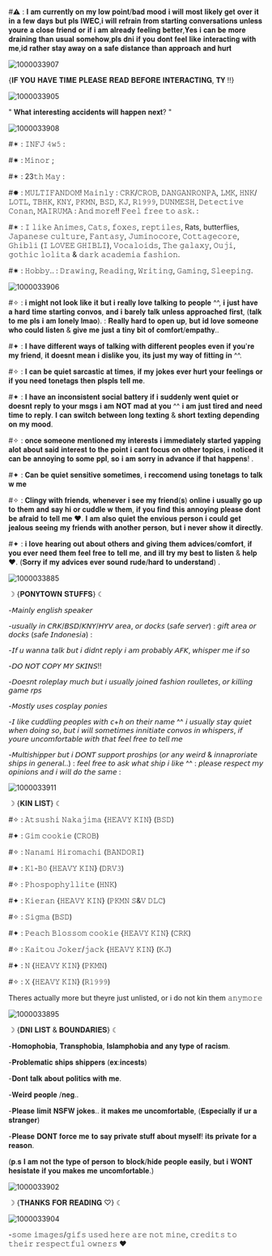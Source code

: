  #⚠️ : 𝐈 𝐚𝐦 𝐜𝐮𝐫𝐫𝐞𝐧𝐭𝐥𝐲 𝐨𝐧 𝐦𝐲 𝐥𝐨𝐰 𝐩𝐨𝐢𝐧𝐭/𝐛𝐚𝐝 𝐦𝐨𝐨𝐝 𝐢 𝐰𝐢𝐥𝐥 𝐦𝐨𝐬𝐭 𝐥𝐢𝐤𝐞𝐥𝐲 𝐠𝐞𝐭 𝐨𝐯𝐞𝐫 𝐢𝐭 𝐢𝐧 𝐚 𝐟𝐞𝐰 𝐝𝐚𝐲𝐬 𝐛𝐮𝐭 𝐩𝐥𝐬 𝐈𝐖𝐄𝐂,𝐢 𝐰𝐢𝐥𝐥 𝐫𝐞𝐟𝐫𝐚𝐢𝐧 𝐟𝐫𝐨𝐦 𝐬𝐭𝐚𝐫𝐭𝐢𝐧𝐠 𝐜𝐨𝐧𝐯𝐞𝐫𝐬𝐚𝐭𝐢𝐨𝐧𝐬 𝐮𝐧𝐥𝐞𝐬𝐬 𝐲𝐨𝐮𝐫𝐞 𝐚 𝐜𝐥𝐨𝐬𝐞 𝐟𝐫𝐢𝐞𝐧𝐝 𝐨𝐫 𝐢𝐟 𝐢 𝐚𝐦 𝐚𝐥𝐫𝐞𝐚𝐝𝐲 𝐟𝐞𝐞𝐥𝐢𝐧𝐠 𝐛𝐞𝐭𝐭𝐞𝐫,𝐘𝐞𝐬 𝐢 𝐜𝐚𝐧 𝐛𝐞 𝐦𝐨𝐫𝐞 𝐝𝐫𝐚𝐢𝐧𝐢𝐧𝐠 𝐭𝐡𝐚𝐧 𝐮𝐬𝐮𝐚𝐥 𝐬𝐨𝐦𝐞𝐡𝐨𝐰,𝐩𝐥𝐬 𝐝𝐧𝐢 𝐢𝐟 𝐲𝐨𝐮 𝐝𝐨𝐧𝐭 𝐟𝐞𝐞𝐥 𝐥𝐢𝐤𝐞 𝐢𝐧𝐭𝐞𝐫𝐚𝐜𝐭𝐢𝐧𝐠 𝐰𝐢𝐭𝐡 𝐦𝐞,𝐢𝐝 𝐫𝐚𝐭𝐡𝐞𝐫 𝐬𝐭𝐚𝐲 𝐚𝐰𝐚𝐲 𝐨𝐧 𝐚 𝐬𝐚𝐟𝐞 𝐝𝐢𝐬𝐭𝐚𝐧𝐜𝐞 𝐭𝐡𝐚𝐧 𝐚𝐩𝐩𝐫𝐨𝐚𝐜𝐡 𝐚𝐧𝐝 𝐡𝐮𝐫𝐭

![1000033907](https://github.com/user-attachments/assets/872c0660-edf8-47ef-8a16-73d7a5cdae22)


{𝐈𝐅 𝐘𝐎𝐔 𝐇𝐀𝐕𝐄 𝐓𝐈𝐌𝐄 𝐏𝐋𝐄𝐀𝐒𝐄 𝐑𝐄𝐀𝐃 𝐁𝐄𝐅𝐎𝐑𝐄 𝐈𝐍𝐓𝐄𝐑𝐀𝐂𝐓𝐈𝐍𝐆, 𝐓𝐘 !!}

![1000033905](https://github.com/user-attachments/assets/40467875-c0c0-41ca-b622-2d04e6a05553)


" 𝐖𝐡𝐚𝐭 𝐢𝐧𝐭𝐞𝐫𝐞𝐬𝐭𝐢𝐧𝐠 𝐚𝐜𝐜𝐢𝐝𝐞𝐧𝐭𝐬 𝐰𝐢𝐥𝐥 𝐡𝐚𝐩𝐩𝐞𝐧 𝐧𝐞𝐱𝐭? "

![1000033908](https://github.com/user-attachments/assets/f0110435-696e-4d41-bb52-0832948e3c9d)



#✶ : 𝙸𝙽𝙵𝙹 𝟺𝚠𝟻 :

#✷ : 𝙼𝚒𝚗𝚘𝚛 ;

#✶ : 23𝚝𝚑 𝙼𝚊𝚢 :

#✸ : 𝙼𝚄𝙻𝚃𝙸𝙵𝙰𝙽𝙳𝙾𝙼! 𝙼𝚊𝚒𝚗𝚕𝚢 : 𝙲𝚁𝙺/𝙲𝚁𝙾𝙱, 𝙳𝙰𝙽𝙶𝙰𝙽𝚁𝙾𝙽𝙿𝙰, 𝙻𝙼𝙺, 𝙷𝙽𝙺/𝙻𝙾𝚃𝙻,  𝚃𝙱𝙷𝙺, 𝙺𝙽𝚈, 𝙿𝙺𝙼𝙽, 𝙱𝚂𝙳, 𝙺𝙹, 𝚁𝟷𝟿𝟿𝟿, 𝙳𝚄𝙽𝙼𝙴𝚂𝙷, 𝙳𝚎𝚝𝚎𝚌𝚝𝚒𝚟𝚎 𝙲𝚘𝚗𝚊𝚗, 𝙼𝙰𝙸𝚁𝚄𝙼𝙰 : 𝙰𝚗𝚍 𝚖𝚘𝚛𝚎!! 𝙵𝚎𝚎𝚕 𝚏𝚛𝚎𝚎 𝚝𝚘 𝚊𝚜𝚔. :

#✶ : 𝙸 𝚕𝚒𝚔𝚎 𝙰𝚗𝚒𝚖𝚎𝚜, 𝙲𝚊𝚝𝚜, 𝚏𝚘𝚡𝚎𝚜, 𝚛𝚎𝚙𝚝𝚒𝚕𝚎𝚜, Rats, butterflies, 𝙹𝚊𝚙𝚊𝚗𝚎𝚜𝚎 𝚌𝚞𝚕𝚝𝚞𝚛𝚎, 𝙵𝚊𝚗𝚝𝚊𝚜𝚢, 𝙹𝚞𝚖𝚒𝚗𝚘𝚌𝚘𝚛𝚎, 𝙲𝚘𝚝𝚝𝚊𝚐𝚎𝚌𝚘𝚛𝚎, 𝙶𝚑𝚒𝚋𝚕𝚒 (𝙸 𝙻𝙾𝚅𝙴𝙴 𝙶𝙷𝙸𝙱𝙻𝙸), 𝚅𝚘𝚌𝚊𝚕𝚘𝚒𝚍𝚜, 𝚃𝚑𝚎 𝚐𝚊𝚕𝚊𝚡𝚢, 𝙾𝚞𝚓𝚒, 𝚐𝚘𝚝𝚑𝚒𝚌 𝚕𝚘𝚕𝚒𝚝𝚊 & 𝚍𝚊𝚛𝚔 𝚊𝚌𝚊𝚍𝚎𝚖𝚒𝚊 𝚏𝚊𝚜𝚑𝚒𝚘𝚗. 

#✷ : 𝙷𝚘𝚋𝚋𝚢.. : 𝙳𝚛𝚊𝚠𝚒𝚗𝚐, 𝚁𝚎𝚊𝚍𝚒𝚗𝚐, 𝚆𝚛𝚒𝚝𝚒𝚗𝚐, 𝙶𝚊𝚖𝚒𝚗𝚐, 𝚂𝚕𝚎𝚎𝚙𝚒𝚗𝚐.

![1000033906](https://github.com/user-attachments/assets/b599ae65-3d98-4229-be2a-2febf36a3c5a)


#✧ : 𝐢 𝐦𝐢𝐠𝐡𝐭 𝐧𝐨𝐭 𝐥𝐨𝐨𝐤 𝐥𝐢𝐤𝐞 𝐢𝐭 𝐛𝐮𝐭 𝐢 𝐫𝐞𝐚𝐥𝐥𝐲 𝐥𝐨𝐯𝐞 𝐭𝐚𝐥𝐤𝐢𝐧𝐠 𝐭𝐨 𝐩𝐞𝐨𝐩𝐥𝐞 ^^, 𝐢 𝐣𝐮𝐬𝐭 𝐡𝐚𝐯𝐞 𝐚 𝐡𝐚𝐫𝐝 𝐭𝐢𝐦𝐞 𝐬𝐭𝐚𝐫𝐭𝐢𝐧𝐠 𝐜𝐨𝐧𝐯𝐨𝐬, 𝐚𝐧𝐝 𝐢 𝐛𝐚𝐫𝐞𝐥𝐲 𝐭𝐚𝐥𝐤 𝐮𝐧𝐥𝐞𝐬𝐬 𝐚𝐩𝐩𝐫𝐨𝐚𝐜𝐡𝐞𝐝 𝐟𝐢𝐫𝐬𝐭, (𝐭𝐚𝐥𝐤 𝐭𝐨 𝐦𝐞 𝐩𝐥𝐬 𝐢 𝐚𝐦 𝐥𝐨𝐧𝐞𝐥𝐲 𝐥𝐦𝐚𝐨). : 𝐑𝐞𝐚𝐥𝐥𝐲 𝐡𝐚𝐫𝐝 𝐭𝐨 𝐨𝐩𝐞𝐧 𝐮𝐩, 𝐛𝐮𝐭 𝐢𝐝 𝐥𝐨𝐯𝐞 𝐬𝐨𝐦𝐞𝐨𝐧𝐞 𝐰𝐡𝐨 𝐜𝐨𝐮𝐥𝐝 𝐥𝐢𝐬𝐭𝐞𝐧 & 𝐠𝐢𝐯𝐞 𝐦𝐞 𝐣𝐮𝐬𝐭 𝐚 𝐭𝐢𝐧𝐲 𝐛𝐢𝐭 𝐨𝐟 𝐜𝐨𝐦𝐟𝐨𝐫𝐭/𝐞𝐦𝐩𝐚𝐭𝐡𝐲.. 

#✦ : 𝐈 𝐡𝐚𝐯𝐞 𝐝𝐢𝐟𝐟𝐞𝐫𝐞𝐧𝐭 𝐰𝐚𝐲𝐬 𝐨𝐟 𝐭𝐚𝐥𝐤𝐢𝐧𝐠 𝐰𝐢𝐭𝐡 𝐝𝐢𝐟𝐟𝐞𝐫𝐞𝐧𝐭 𝐩𝐞𝐨𝐩𝐥𝐞𝐬 𝐞𝐯𝐞𝐧 𝐢𝐟 𝐲𝐨𝐮'𝐫𝐞 𝐦𝐲 𝐟𝐫𝐢𝐞𝐧𝐝, 𝐢𝐭 𝐝𝐨𝐞𝐬𝐧𝐭 𝐦𝐞𝐚𝐧 𝐢 𝐝𝐢𝐬𝐥𝐢𝐤𝐞 𝐲𝐨𝐮, 𝐢𝐭𝐬 𝐣𝐮𝐬𝐭 𝐦𝐲 𝐰𝐚𝐲 𝐨𝐟 𝐟𝐢𝐭𝐭𝐢𝐧𝐠 𝐢𝐧 ^^.

#✧ : 𝐈 𝐜𝐚𝐧 𝐛𝐞 𝐪𝐮𝐢𝐞𝐭 𝐬𝐚𝐫𝐜𝐚𝐬𝐭𝐢𝐜 𝐚𝐭 𝐭𝐢𝐦𝐞𝐬, 𝐢𝐟 𝐦𝐲 𝐣𝐨𝐤𝐞𝐬 𝐞𝐯𝐞𝐫 𝐡𝐮𝐫𝐭 𝐲𝐨𝐮𝐫 𝐟𝐞𝐞𝐥𝐢𝐧𝐠𝐬 𝐨𝐫 𝐢𝐟 𝐲𝐨𝐮 𝐧𝐞𝐞𝐝 𝐭𝐨𝐧𝐞𝐭𝐚𝐠𝐬 𝐭𝐡𝐞𝐧 𝐩𝐥𝐬𝐩𝐥𝐬 𝐭𝐞𝐥𝐥 𝐦𝐞.

#✦ : 𝐈 𝐡𝐚𝐯𝐞 𝐚𝐧 𝐢𝐧𝐜𝐨𝐧𝐬𝐢𝐬𝐭𝐞𝐧𝐭 𝐬𝐨𝐜𝐢𝐚𝐥 𝐛𝐚𝐭𝐭𝐞𝐫𝐲 𝐢𝐟 𝐢 𝐬𝐮𝐝𝐝𝐞𝐧𝐥𝐲 𝐰𝐞𝐧𝐭 𝐪𝐮𝐢𝐞𝐭 𝐨𝐫 𝐝𝐨𝐞𝐬𝐧𝐭 𝐫𝐞𝐩𝐥𝐲 𝐭𝐨 𝐲𝐨𝐮𝐫 𝐦𝐬𝐠𝐬 𝐢 𝐚𝐦 𝐍𝐎𝐓 𝐦𝐚𝐝 𝐚𝐭 𝐲𝐨𝐮 ^^ 𝐢 𝐚𝐦 𝐣𝐮𝐬𝐭 𝐭𝐢𝐫𝐞𝐝 𝐚𝐧𝐝 𝐧𝐞𝐞𝐝 𝐭𝐢𝐦𝐞 𝐭𝐨 𝐫𝐞𝐩𝐥𝐲. 𝐈 𝐜𝐚𝐧 𝐬𝐰𝐢𝐭𝐜𝐡 𝐛𝐞𝐭𝐰𝐞𝐞𝐧 𝐥𝐨𝐧𝐠 𝐭𝐞𝐱𝐭𝐢𝐧𝐠 & 𝐬𝐡𝐨𝐫𝐭 𝐭𝐞𝐱𝐭𝐢𝐧𝐠 𝐝𝐞𝐩𝐞𝐧𝐝𝐢𝐧𝐠 𝐨𝐧 𝐦𝐲 𝐦𝐨𝐨𝐝. 

#✧ : 𝐨𝐧𝐜𝐞 𝐬𝐨𝐦𝐞𝐨𝐧𝐞 𝐦𝐞𝐧𝐭𝐢𝐨𝐧𝐞𝐝 𝐦𝐲 𝐢𝐧𝐭𝐞𝐫𝐞𝐬𝐭𝐬 𝐢 𝐢𝐦𝐦𝐞𝐝𝐢𝐚𝐭𝐞𝐥𝐲 𝐬𝐭𝐚𝐫𝐭𝐞𝐝 𝐲𝐚𝐩𝐩𝐢𝐧𝐠 𝐚𝐥𝐨𝐭 𝐚𝐛𝐨𝐮𝐭 𝐬𝐚𝐢𝐝 𝐢𝐧𝐭𝐞𝐫𝐞𝐬𝐭 𝐭𝐨 𝐭𝐡𝐞 𝐩𝐨𝐢𝐧𝐭 𝐢 𝐜𝐚𝐧𝐭 𝐟𝐨𝐜𝐮𝐬 𝐨𝐧 𝐨𝐭𝐡𝐞𝐫 𝐭𝐨𝐩𝐢𝐜𝐬, 𝐢 𝐧𝐨𝐭𝐢𝐜𝐞𝐝 𝐢𝐭 𝐜𝐚𝐧 𝐛𝐞 𝐚𝐧𝐧𝐨𝐲𝐢𝐧𝐠 𝐭𝐨 𝐬𝐨𝐦𝐞 𝐩𝐩𝐥, 𝐬𝐨 𝐢 𝐚𝐦 𝐬𝐨𝐫𝐫𝐲 𝐢𝐧 𝐚𝐝𝐯𝐚𝐧𝐜𝐞 𝐢𝐟 𝐭𝐡𝐚𝐭 𝐡𝐚𝐩𝐩𝐞𝐧𝐬! . 

#✦ : 𝐂𝐚𝐧 𝐛𝐞 𝐪𝐮𝐢𝐞𝐭 𝐬𝐞𝐧𝐬𝐢𝐭𝐢𝐯𝐞 𝐬𝐨𝐦𝐞𝐭𝐢𝐦𝐞𝐬, 𝐢 𝐫𝐞𝐜𝐜𝐨𝐦𝐞𝐧𝐝 𝐮𝐬𝐢𝐧𝐠 𝐭𝐨𝐧𝐞𝐭𝐚𝐠𝐬 𝐭𝐨 𝐭𝐚𝐥𝐤 𝐰 𝐦𝐞

#✧ : 𝐂𝐥𝐢𝐧𝐠𝐲 𝐰𝐢𝐭𝐡 𝐟𝐫𝐢𝐞𝐧𝐝𝐬, 𝐰𝐡𝐞𝐧𝐞𝐯𝐞𝐫 𝐢 𝐬𝐞𝐞 𝐦𝐲 𝐟𝐫𝐢𝐞𝐧𝐝(𝐬) 𝐨𝐧𝐥𝐢𝐧𝐞 𝐢 𝐮𝐬𝐮𝐚𝐥𝐥𝐲 𝐠𝐨 𝐮𝐩 𝐭𝐨 𝐭𝐡𝐞𝐦 𝐚𝐧𝐝 𝐬𝐚𝐲 𝐡𝐢 𝐨𝐫 𝐜𝐮𝐝𝐝𝐥𝐞 𝐰 𝐭𝐡𝐞𝐦, 𝐢𝐟 𝐲𝐨𝐮 𝐟𝐢𝐧𝐝 𝐭𝐡𝐢𝐬 𝐚𝐧𝐧𝐨𝐲𝐢𝐧𝐠 𝐩𝐥𝐞𝐚𝐬𝐞 𝐝𝐨𝐧𝐭 𝐛𝐞 𝐚𝐟𝐫𝐚𝐢𝐝 𝐭𝐨 𝐭𝐞𝐥𝐥 𝐦𝐞 ♥︎. 𝐈 𝐚𝐦 𝐚𝐥𝐬𝐨 𝐪𝐮𝐢𝐞𝐭 𝐭𝐡𝐞 𝐞𝐧𝐯𝐢𝐨𝐮𝐬 𝐩𝐞𝐫𝐬𝐨𝐧 𝐢 𝐜𝐨𝐮𝐥𝐝 𝐠𝐞𝐭 𝐣𝐞𝐚𝐥𝐨𝐮𝐬 𝐬𝐞𝐞𝐢𝐧𝐠 𝐦𝐲 𝐟𝐫𝐢𝐞𝐧𝐝𝐬 𝐰𝐢𝐭𝐡 𝐚𝐧𝐨𝐭𝐡𝐞𝐫 𝐩𝐞𝐫𝐬𝐨𝐧, 𝐛𝐮𝐭 𝐢 𝐧𝐞𝐯𝐞𝐫 𝐬𝐡𝐨𝐰 𝐢𝐭 𝐝𝐢𝐫𝐞𝐜𝐭𝐥𝐲.

#✦ : 𝐢 𝐥𝐨𝐯𝐞 𝐡𝐞𝐚𝐫𝐢𝐧𝐠 𝐨𝐮𝐭 𝐚𝐛𝐨𝐮𝐭 𝐨𝐭𝐡𝐞𝐫𝐬 𝐚𝐧𝐝 𝐠𝐢𝐯𝐢𝐧𝐠 𝐭𝐡𝐞𝐦 𝐚𝐝𝐯𝐢𝐜𝐞𝐬/𝐜𝐨𝐦𝐟𝐨𝐫𝐭, 𝐢𝐟 𝐲𝐨𝐮 𝐞𝐯𝐞𝐫 𝐧𝐞𝐞𝐝 𝐭𝐡𝐞𝐦 𝐟𝐞𝐞𝐥 𝐟𝐫𝐞𝐞 𝐭𝐨 𝐭𝐞𝐥𝐥 𝐦𝐞, 𝐚𝐧𝐝 𝐢𝐥𝐥 𝐭𝐫𝐲 𝐦𝐲 𝐛𝐞𝐬𝐭 𝐭𝐨 𝐥𝐢𝐬𝐭𝐞𝐧 & 𝐡𝐞𝐥𝐩 ♥︎. (𝐒𝐨𝐫𝐫𝐲 𝐢𝐟 𝐦𝐲 𝐚𝐝𝐯𝐢𝐜𝐞𝐬 𝐞𝐯𝐞𝐫 𝐬𝐨𝐮𝐧𝐝 𝐫𝐮𝐝𝐞/𝐡𝐚𝐫𝐝 𝐭𝐨 𝐮𝐧𝐝𝐞𝐫𝐬𝐭𝐚𝐧𝐝) . 

![1000033885](https://github.com/user-attachments/assets/39946af1-882c-4514-bc34-c626bb25ce84)



☽ {𝐏𝐎𝐍𝐘𝐓𝐎𝐖𝐍 𝐒𝐓𝐔𝐅𝐅𝐒} ☾

-𝘔𝘢𝘪𝘯𝘭𝘺 𝘦𝘯𝘨𝘭𝘪𝘴𝘩 𝘴𝘱𝘦𝘢𝘬𝘦𝘳

-𝘶𝘴𝘶𝘢𝘭𝘭𝘺 𝘪𝘯 𝘊𝘙𝘒/𝘉𝘚𝘋/𝘒𝘕𝘠/𝘏𝘠𝘝 𝘢𝘳𝘦𝘢, 𝘰𝘳 𝘥𝘰𝘤𝘬𝘴 (𝘴𝘢𝘧𝘦 𝘴𝘦𝘳𝘷𝘦𝘳) : 𝘨𝘪𝘧𝘵 𝘢𝘳𝘦𝘢 𝘰𝘳 𝘥𝘰𝘤𝘬𝘴 (𝘴𝘢𝘧𝘦 𝘐𝘯𝘥𝘰𝘯𝘦𝘴𝘪𝘢) :

-𝘐𝘧 𝘶 𝘸𝘢𝘯𝘯𝘢 𝘵𝘢𝘭𝘬 𝘣𝘶𝘵 𝘪 𝘥𝘪𝘥𝘯𝘵 𝘳𝘦𝘱𝘭𝘺 𝘪 𝘢𝘮 𝘱𝘳𝘰𝘣𝘢𝘣𝘭𝘺 𝘈𝘍𝘒, 𝘸𝘩𝘪𝘴𝘱𝘦𝘳 𝘮𝘦 𝘪𝘧 𝘴𝘰

-𝘋𝘖 𝘕𝘖𝘛 𝘊𝘖𝘗𝘠 𝘔𝘠 𝘚𝘒𝘐𝘕𝘚!!

-𝘋𝘰𝘦𝘴𝘯𝘵 𝘳𝘰𝘭𝘦𝘱𝘭𝘢𝘺 𝘮𝘶𝘤𝘩 𝘣𝘶𝘵 𝘪 𝘶𝘴𝘶𝘢𝘭𝘭𝘺 𝘫𝘰𝘪𝘯𝘦𝘥 𝘧𝘢𝘴𝘩𝘪𝘰𝘯 𝘳𝘰𝘶𝘭𝘭𝘦𝘵𝘦𝘴, 𝘰𝘳 𝘬𝘪𝘭𝘭𝘪𝘯𝘨 𝘨𝘢𝘮𝘦 𝘳𝘱𝘴

-𝘔𝘰𝘴𝘵𝘭𝘺 𝘶𝘴𝘦𝘴 𝘤𝘰𝘴𝘱𝘭𝘢𝘺 𝘱𝘰𝘯𝘪𝘦𝘴

-𝘐 𝘭𝘪𝘬𝘦 𝘤𝘶𝘥𝘥𝘭𝘪𝘯𝘨 𝘱𝘦𝘰𝘱𝘭𝘦𝘴 𝘸𝘪𝘵𝘩 𝘤+𝘩 𝘰𝘯 𝘵𝘩𝘦𝘪𝘳 𝘯𝘢𝘮𝘦 ^^ 𝘪 𝘶𝘴𝘶𝘢𝘭𝘭𝘺 𝘴𝘵𝘢𝘺 𝘲𝘶𝘪𝘦𝘵 𝘸𝘩𝘦𝘯 𝘥𝘰𝘪𝘯𝘨 𝘴𝘰, 𝘣𝘶𝘵 𝘪 𝘸𝘪𝘭𝘭 𝘴𝘰𝘮𝘦𝘵𝘪𝘮𝘦𝘴 𝘪𝘯𝘯𝘪𝘵𝘪𝘢𝘵𝘦 𝘤𝘰𝘯𝘷𝘰𝘴 𝘪𝘯 𝘸𝘩𝘪𝘴𝘱𝘦𝘳𝘴, 𝘪𝘧 𝘺𝘰𝘶𝘳𝘦 𝘶𝘯𝘤𝘰𝘮𝘧𝘰𝘳𝘵𝘢𝘣𝘭𝘦 𝘸𝘪𝘵𝘩 𝘵𝘩𝘢𝘵 𝘧𝘦𝘦𝘭 𝘧𝘳𝘦𝘦 𝘵𝘰 𝘵𝘦𝘭𝘭 𝘮𝘦

-𝘔𝘶𝘭𝘵𝘪𝘴𝘩𝘪𝘱𝘱𝘦𝘳 𝘣𝘶𝘵 𝘪 𝘋𝘖𝘕𝘛 𝘴𝘶𝘱𝘱𝘰𝘳𝘵 𝘱𝘳𝘰𝘴𝘩𝘪𝘱𝘴 (𝘰𝘳 𝘢𝘯𝘺 𝘸𝘦𝘪𝘳𝘥 & 𝘪𝘯𝘯𝘢𝘱𝘳𝘰𝘳𝘪𝘢𝘵𝘦 𝘴𝘩𝘪𝘱𝘴 𝘪𝘯 𝘨𝘦𝘯𝘦𝘳𝘢𝘭..) : 𝘧𝘦𝘦𝘭 𝘧𝘳𝘦𝘦 𝘵𝘰 𝘢𝘴𝘬 𝘸𝘩𝘢𝘵 𝘴𝘩𝘪𝘱 𝘪 𝘭𝘪𝘬𝘦 ^^ : 𝘱𝘭𝘦𝘢𝘴𝘦 𝘳𝘦𝘴𝘱𝘦𝘤𝘵 𝘮𝘺 𝘰𝘱𝘪𝘯𝘪𝘰𝘯𝘴 𝘢𝘯𝘥 𝘪 𝘸𝘪𝘭𝘭 𝘥𝘰 𝘵𝘩𝘦 𝘴𝘢𝘮𝘦 :


![1000033911](https://github.com/user-attachments/assets/7e6fda83-9a64-42b9-8e01-41c1eb795e3e)





☽ {𝐊𝐈𝐍 𝐋𝐈𝐒𝐓} ☾

#✧ : 𝙰𝚝𝚜𝚞𝚜𝚑𝚒 𝙽𝚊𝚔𝚊𝚓𝚒𝚖𝚊 {𝙷𝙴𝙰𝚅𝚈 𝙺𝙸𝙽} (𝙱𝚂𝙳) 

#✦ : 𝙶𝚒𝚖 𝚌𝚘𝚘𝚔𝚒𝚎 (𝙲𝚁𝙾𝙱)

#✧ : 𝙽𝚊𝚗𝚊𝚖𝚒 𝙷𝚒𝚛𝚘𝚖𝚊𝚌𝚑𝚒 (𝙱𝙰𝙽𝙳𝙾𝚁𝙸)

#✦ : 𝙺𝟷-𝙱𝟶 {𝙷𝙴𝙰𝚅𝚈 𝙺𝙸𝙽} (𝙳𝚁𝚅𝟹)

#✧ : 𝙿𝚑𝚘𝚜𝚙𝚘𝚙𝚑𝚢𝚕𝚕𝚒𝚝𝚎 (𝙷𝙽𝙺)

#✦ : 𝙺𝚒𝚎𝚛𝚊𝚗 {𝙷𝙴𝙰𝚅𝚈 𝙺𝙸𝙽} (𝙿𝙺𝙼𝙽 𝚂&𝚅 𝙳𝙻𝙲) 

#✧ : 𝚂𝚒𝚐𝚖𝚊 (𝙱𝚂𝙳) 

#✦ : 𝙿𝚎𝚊𝚌𝚑 𝙱𝚕𝚘𝚜𝚜𝚘𝚖 𝚌𝚘𝚘𝚔𝚒𝚎 {𝙷𝙴𝙰𝚅𝚈 𝙺𝙸𝙽} (𝙲𝚁𝙺) 

#✧ : 𝙺𝚊𝚒𝚝𝚘𝚞 𝙹𝚘𝚔𝚎𝚛/𝚓𝚊𝚌𝚔 {𝙷𝙴𝙰𝚅𝚈 𝙺𝙸𝙽} (𝙺𝙹) 

#✦ : 𝙽 {𝙷𝙴𝙰𝚅𝚈 𝙺𝙸𝙽} (𝙿𝙺𝙼𝙽) 

#✧ : 𝚇 {𝙷𝙴𝙰𝚅𝚈 𝙺𝙸𝙽} (𝚁𝟷𝟿𝟿𝟿) 

Theres actually more but theyre just unlisted, or i do not kin them 𝚊𝚗𝚢𝚖𝚘𝚛𝚎

![1000033895](https://github.com/user-attachments/assets/01957cb8-f367-4116-b5b4-56e86706f544)



☽ {𝐃𝐍𝐈 𝐋𝐈𝐒𝐓 & 𝐁𝐎𝐔𝐍𝐃𝐀𝐑𝐈𝐄𝐒} ☾

-𝐇𝐨𝐦𝐨𝐩𝐡𝐨𝐛𝐢𝐚, 𝐓𝐫𝐚𝐧𝐬𝐩𝐡𝐨𝐛𝐢𝐚, 𝐈𝐬𝐥𝐚𝐦𝐩𝐡𝐨𝐛𝐢𝐚 𝐚𝐧𝐝 𝐚𝐧𝐲 𝐭𝐲𝐩𝐞 𝐨𝐟 𝐫𝐚𝐜𝐢𝐬𝐦.

-𝐏𝐫𝐨𝐛𝐥𝐞𝐦𝐚𝐭𝐢𝐜 𝐬𝐡𝐢𝐩𝐬 𝐬𝐡𝐢𝐩𝐩𝐞𝐫𝐬 (𝐞𝐱:𝐢𝐧𝐜𝐞𝐬𝐭𝐬) 

-𝐃𝐨𝐧𝐭 𝐭𝐚𝐥𝐤 𝐚𝐛𝐨𝐮𝐭 𝐩𝐨𝐥𝐢𝐭𝐢𝐜𝐬 𝐰𝐢𝐭𝐡 𝐦𝐞.

-𝐖𝐞𝐢𝐫𝐝 𝐩𝐞𝐨𝐩𝐥𝐞 /𝐧𝐞𝐠.. 

-𝐏𝐥𝐞𝐚𝐬𝐞 𝐥𝐢𝐦𝐢𝐭 𝐍𝐒𝐅𝐖 𝐣𝐨𝐤𝐞𝐬.. 𝐢𝐭 𝐦𝐚𝐤𝐞𝐬 𝐦𝐞 𝐮𝐧𝐜𝐨𝐦𝐟𝐨𝐫𝐭𝐚𝐛𝐥𝐞, (𝐄𝐬𝐩𝐞𝐜𝐢𝐚𝐥𝐥𝐲 𝐢𝐟 𝐮𝐫 𝐚 𝐬𝐭𝐫𝐚𝐧𝐠𝐞𝐫) 

-𝐏𝐥𝐞𝐚𝐬𝐞 𝐃𝐎𝐍𝐓 𝐟𝐨𝐫𝐜𝐞 𝐦𝐞 𝐭𝐨 𝐬𝐚𝐲 𝐩𝐫𝐢𝐯𝐚𝐭𝐞 𝐬𝐭𝐮𝐟𝐟 𝐚𝐛𝐨𝐮𝐭 𝐦𝐲𝐬𝐞𝐥𝐟! 𝐢𝐭𝐬 𝐩𝐫𝐢𝐯𝐚𝐭𝐞 𝐟𝐨𝐫 𝐚 𝐫𝐞𝐚𝐬𝐨𝐧.

(𝐩.𝐬 𝐈 𝐚𝐦 𝐧𝐨𝐭 𝐭𝐡𝐞 𝐭𝐲𝐩𝐞 𝐨𝐟 𝐩𝐞𝐫𝐬𝐨𝐧 𝐭𝐨 𝐛𝐥𝐨𝐜𝐤/𝐡𝐢𝐝𝐞 𝐩𝐞𝐨𝐩𝐥𝐞 𝐞𝐚𝐬𝐢𝐥𝐲, 𝐛𝐮𝐭 𝐢 𝐖𝐎𝐍𝐓 𝐡𝐞𝐬𝐢𝐬𝐭𝐚𝐭𝐞 𝐢𝐟 𝐲𝐨𝐮 𝐦𝐚𝐤𝐞𝐬 𝐦𝐞 𝐮𝐧𝐜𝐨𝐦𝐟𝐨𝐫𝐭𝐚𝐛𝐥𝐞.)

![1000033902](https://github.com/user-attachments/assets/de551ba1-8644-4989-a6da-6ecfb600252c)


☽ {𝐓𝐇𝐀𝐍𝐊𝐒 𝐅𝐎𝐑 𝐑𝐄𝐀𝐃𝐈𝐍𝐆 ♡} ☾

![1000033904](https://github.com/user-attachments/assets/1579c97a-1c64-4bf6-8f41-1664adc894c5)


-𝚜𝚘𝚖𝚎 𝚒𝚖𝚊𝚐𝚎𝚜/𝚐𝚒𝚏𝚜 𝚞𝚜𝚎𝚍 𝚑𝚎𝚛𝚎 𝚊𝚛𝚎 𝚗𝚘𝚝 𝚖𝚒𝚗𝚎, 𝚌𝚛𝚎𝚍𝚒𝚝𝚜 𝚝𝚘 𝚝𝚑𝚎𝚒𝚛 𝚛𝚎𝚜𝚙𝚎𝚌𝚝𝚏𝚞𝚕 𝚘𝚠𝚗𝚎𝚛𝚜 ♥︎





